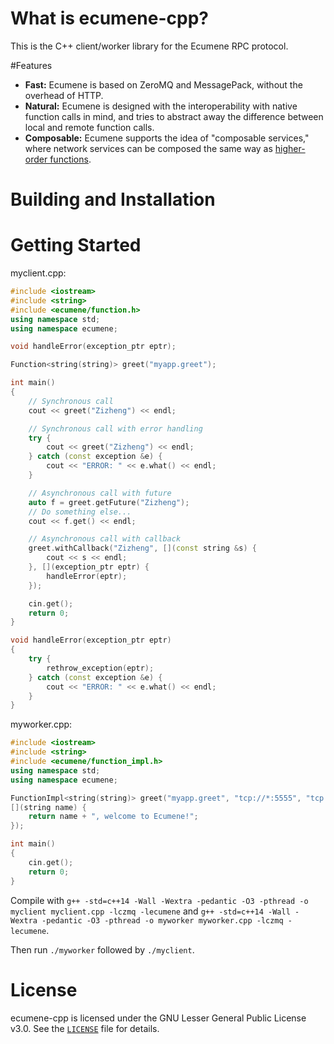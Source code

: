 # What is ecumene-cpp?
This is the C++ client/worker library for the Ecumene RPC protocol.

#Features
* **Fast:** Ecumene is based on ZeroMQ and MessagePack, without the overhead of HTTP.
* **Natural:** Ecumene is designed with the interoperability with native function calls in mind, and tries to abstract away the difference between local and remote function calls.
* **Composable:** Ecumene supports the idea of "composable services," where network services can be composed the same way as [higher-order functions](https://www.wikiwand.com/en/Higher-order_function).

# Building and Installation

# Getting Started
myclient.cpp:
```c++
#include <iostream>
#include <string>
#include <ecumene/function.h>
using namespace std;
using namespace ecumene;

void handleError(exception_ptr eptr);

Function<string(string)> greet("myapp.greet");

int main()
{
    // Synchronous call
    cout << greet("Zizheng") << endl;

    // Synchronous call with error handling
    try {
        cout << greet("Zizheng") << endl;
    } catch (const exception &e) {
        cout << "ERROR: " << e.what() << endl;
    }

    // Asynchronous call with future
    auto f = greet.getFuture("Zizheng");
    // Do something else...
    cout << f.get() << endl;

    // Asynchronous call with callback
    greet.withCallback("Zizheng", [](const string &s) {
        cout << s << endl;
    }, [](exception_ptr eptr) {
        handleError(eptr);
    });

    cin.get();
    return 0;
}

void handleError(exception_ptr eptr)
{
    try {
        rethrow_exception(eptr);
    } catch (const exception &e) {
        cout << "ERROR: " << e.what() << endl;
    }
}
```

myworker.cpp:
```c++
#include <iostream>
#include <string>
#include <ecumene/function_impl.h>
using namespace std;
using namespace ecumene;

FunctionImpl<string(string)> greet("myapp.greet", "tcp://*:5555", "tcp://127.0.0.1:5555",
[](string name) {
    return name + ", welcome to Ecumene!";
});

int main()
{
    cin.get();
    return 0;
}
```

Compile with `g++ -std=c++14 -Wall -Wextra -pedantic -O3 -pthread -o myclient myclient.cpp -lczmq -lecumene` and `g++ -std=c++14 -Wall -Wextra -pedantic -O3 -pthread -o myworker myworker.cpp -lczmq -lecumene`.

Then run `./myworker` followed by `./myclient`.

# License
ecumene-cpp is licensed under the GNU Lesser General Public License v3.0. See the [`LICENSE`](./LICENSE) file for details.
